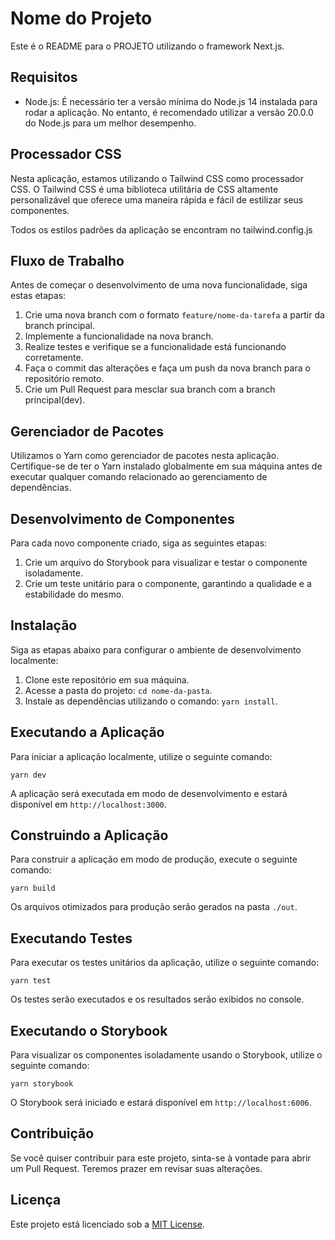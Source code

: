 # Nome do Projeto

Este é o README para o PROJETO utilizando o framework Next.js. 

## Requisitos

- Node.js: É necessário ter a versão mínima do Node.js 14 instalada para rodar a aplicação. No entanto, é recomendado utilizar a versão 20.0.0 do Node.js para um melhor desempenho.

## Processador CSS

Nesta aplicação, estamos utilizando o Tailwind CSS como processador CSS. O Tailwind CSS é uma biblioteca utilitária de CSS altamente personalizável que oferece uma maneira rápida e fácil de estilizar seus componentes.

Todos os estilos padrões da aplicação se encontram no tailwind.config.js

## Fluxo de Trabalho

Antes de começar o desenvolvimento de uma nova funcionalidade, siga estas etapas:

1. Crie uma nova branch com o formato `feature/nome-da-tarefa` a partir da branch principal.
2. Implemente a funcionalidade na nova branch.
3. Realize testes e verifique se a funcionalidade está funcionando corretamente.
4. Faça o commit das alterações e faça um push da nova branch para o repositório remoto.
5. Crie um Pull Request para mesclar sua branch com a branch principal(dev).

## Gerenciador de Pacotes

Utilizamos o Yarn como gerenciador de pacotes nesta aplicação. Certifique-se de ter o Yarn instalado globalmente em sua máquina antes de executar qualquer comando relacionado ao gerenciamento de dependências.

## Desenvolvimento de Componentes

Para cada novo componente criado, siga as seguintes etapas:

1. Crie um arquivo do Storybook para visualizar e testar o componente isoladamente.
2. Crie um teste unitário para o componente, garantindo a qualidade e a estabilidade do mesmo.

## Instalação

Siga as etapas abaixo para configurar o ambiente de desenvolvimento localmente:

1. Clone este repositório em sua máquina.
2. Acesse a pasta do projeto: `cd nome-da-pasta`.
3. Instale as dependências utilizando o comando: `yarn install`.

## Executando a Aplicação

Para iniciar a aplicação localmente, utilize o seguinte comando:

```shell
yarn dev
```

A aplicação será executada em modo de desenvolvimento e estará disponível em `http://localhost:3000`.

## Construindo a Aplicação

Para construir a aplicação em modo de produção, execute o seguinte comando:

```shell
yarn build
```

Os arquivos otimizados para produção serão gerados na pasta `./out`.

## Executando Testes

Para executar os testes unitários da aplicação, utilize o seguinte comando:

```shell
yarn test
```

Os testes serão executados e os resultados serão exibidos no console.

## Executando o Storybook

Para visualizar os componentes isoladamente usando o Storybook, utilize o seguinte comando:

```shell
yarn storybook
```

O Storybook será iniciado e estará disponível em `http://localhost:6006`.

## Contribuição

Se você quiser contribuir para este projeto, sinta-se à vontade para abrir um Pull Request. Teremos prazer em revisar suas alterações.

## Licença

Este projeto está licenciado sob a [MIT License](LICENSE).